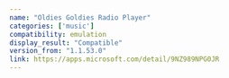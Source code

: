 ```yaml
---
name: "Oldies Goldies Radio Player"
categories: ['music']
compatibility: emulation
display_result: "Compatible"
version_from: "1.1.53.0"
link: https://apps.microsoft.com/detail/9NZ989NPG0JR
---
```

